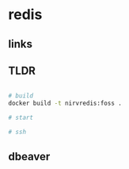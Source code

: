 # redis

## links

## TLDR

```sh

# build
docker build -t nirvredis:foss .

# start

# ssh

```

## dbeaver
